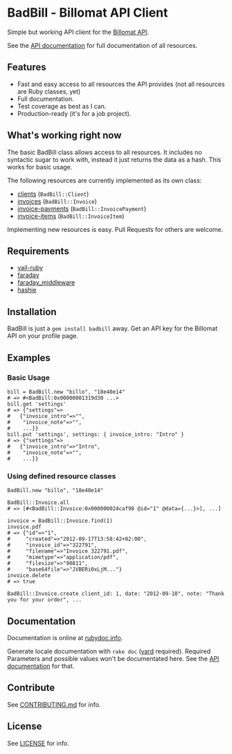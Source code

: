 BadBill - Billomat API Client
===================

Simple but working API client for the [Billomat API][apidocu].

See the [API documentation][apidocu] for full documentation of all resources.

## Features

* Fast and easy access to all resources the API provides
  (not all resources are Ruby classes, yet)
* Full documentation.
* Test coverage as best as I can.
* Production-ready (it's for a job project).

## What's working right now

The basic BadBill class allows access to all resources. It includes no syntactic sugar to work with, instead it just returns the data as a hash. This works for basic usage.

The following resources are currently implemented as its own class:

* [clients](http://www.billomat.com/en/api/clients/) (`BadBill::Client`)
* [invoices](http://www.billomat.com/en/api/invoices/) (`BadBill::Invoice`)
* [invoice-payments](http://www.billomat.com/en/api/invoices/payments/) (`BadBill::InvoicePayment`)
* [invoice-items](http://www.billomat.com/en/api/invoices/items/) (`BadBill::InvoiceItem`)

Implementing new resources is easy. Pull Requests for others are welcome.

## Requirements

* [yajl-ruby](https://github.com/brianmario/yajl-ruby)
* [faraday](https://github.com/technoweenie/faraday)
* [faraday_middleware](https://github.com/pengwynn/faraday_middleware)
* [hashie](https://github.com/intridea/hashie)

## Installation

BadBill is just a `gem install badbill` away. Get an API key for the Billomat API on your profile page.

## Examples

### Basic Usage

    bill = BadBill.new "billo", "18e40e14"
    # => #<BadBill:0x00000001319d30 ...>
    bill.get 'settings'
    # => {"settings"=>
    #   {"invoice_intro"=>"",
    #    "invoice_note"=>"",
    #    ...}}
    bill.put 'settings', settings: { invoice_intro: "Intro" }
    # => {"settings"=>
    #   {"invoice_intro"=>"Intro",
    #    "invoice_note"=>"",
    #    ...}}

### Using defined resource classes

    BadBill.new "billo", "18e40e14"

    BadBill::Invoice.all
    # => [#<BadBill::Invoice:0x000000024caf98 @id="1" @data={...}>], ...]

    invoice = BadBill::Invoice.find(1)
    invoice.pdf
    # => {"id"=>"1",
    #     "created"=>"2012-09-17T13:58:42+02:00",
    #     "invoice_id"=>"322791",
    #     "filename"=>"Invoice 322791.pdf",
    #     "mimetype"=>"application/pdf",
    #     "filesize"=>"90811",
    #     "base64file"=>"JVBERi0xLjM..."}
    invoice.delete
    # => true

    BadBill::Invoice.create client_id: 1, date: "2012-09-18", note: "Thank you for your order", ...

## Documentation

Documentation is online at [rubydoc.info](http://rubydoc.info/github/badboy/badbill/master/frames).

Generate locale documentation with `rake doc` ([yard](http://yardoc.org/) required).
Required Parameters and possible values won't be documentated here. See the [API documentation][apidocu] for that.

## Contribute

See [CONTRIBUTING.md](/badboy/badbill/blob/master/CONTRIBUTING.md) for info.

## License

See [LICENSE](/badboy/badbill/blob/master/LICENSE) for info.

[apidocu]: http://www.billomat.com/en/api/
